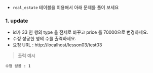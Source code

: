 * `real_estate` 테이블을 이용해서 아래 문제를 풀어 보세요

### 1. update

* id가 33 인 행의 type 을 전세로 바꾸고 price 를 70000으로 변경하세요. 
* 수정 성공한 행의 수를 출력하세요. 
* 요청 URL : http://localhost/lesson03/test03

> 출력 예시 

```
수정 성공 : 1
```

